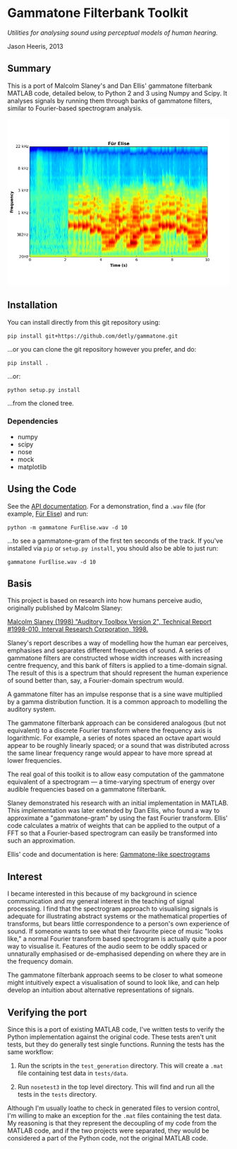 # Gammatone Filterbank Toolkit

*Utilities for analysing sound using perceptual models of human hearing.*

Jason Heeris, 2013

## Summary

This is a port of Malcolm Slaney's and Dan Ellis' gammatone filterbank MATLAB
code, detailed below, to Python 2 and 3 using Numpy and Scipy. It analyses signals by
running them through banks of gammatone filters, similar to Fourier-based
spectrogram analysis.

![Gammatone-based spectrogram of Für Elise](docs/FurElise.png)

## Installation

You can install directly from this git repository using:

```text
pip install git+https://github.com/detly/gammatone.git
```

...or you can clone the git repository however you prefer, and do:

```text
pip install .
```

...or:

```
python setup.py install
```

...from the cloned tree.

### Dependencies

- numpy
- scipy
- nose
- mock
- matplotlib

## Using the Code

See the [API documentation](http://detly.github.io/gammatone/). For a
demonstration, find a `.wav` file (for example,
[Für Elise](http://heeris.id.au/samples/FurElise.wav)) and run:

```text
python -m gammatone FurElise.wav -d 10
```

...to see a gammatone-gram of the first ten seconds of the track. If you've
installed via `pip` or `setup.py install`, you should also be able to just run:

```text
gammatone FurElise.wav -d 10
```

## Basis

This project is based on research into how humans perceive audio, originally
published by Malcolm Slaney:

[Malcolm Slaney (1998) "Auditory Toolbox Version 2", Technical Report #1998-010,
Interval Research Corporation, 1998.](http://cobweb.ecn.purdue.edu/~malcolm/interval/1998-010/)

Slaney's report describes a way of modelling how the human ear perceives,
emphasises and separates different frequencies of sound. A series of gammatone
filters are constructed whose width increases with increasing centre frequency,
and this bank of filters is applied to a time-domain signal. The result of this
is a spectrum that should represent the human experience of sound better than,
say, a Fourier-domain spectrum would.

A gammatone filter has an impulse response that is a sine wave multiplied by a
gamma distribution function. It is a common approach to modelling the auditory
system.

The gammatone filterbank approach can be considered analogous (but not
equivalent) to a discrete Fourier transform where the frequency axis is
logarithmic. For example, a series of notes spaced an octave apart would appear
to be roughly linearly spaced; or a sound that was distributed across the same
linear frequency range would appear to have more spread at lower frequencies.

The real goal of this toolkit is to allow easy computation of the gammatone
equivalent of a spectrogram — a time-varying spectrum of energy over audible
frequencies based on a gammatone filterbank.

Slaney demonstrated his research with an initial implementation in MATLAB. This
implementation was later extended by Dan Ellis, who found a way to approximate a
"gammatone-gram" by using the fast Fourier transform. Ellis' code calculates a
matrix of weights that can be applied to the output of a FFT so that a
Fourier-based spectrogram can easily be transformed into such an approximation.

Ellis' code and documentation is here: [Gammatone-like spectrograms](http://labrosa.ee.columbia.edu/matlab/gammatonegram/)

## Interest

I became interested in this because of my background in science communication
and my general interest in the teaching of signal processing. I find that the
spectrogram approach to visualising signals is adequate for illustrating
abstract systems or the mathematical properties of transforms, but bears little
correspondence to a person's own experience of sound. If someone wants to see
what their favourite piece of music "looks like," a normal Fourier transform
based spectrogram is actually quite a poor way to visualise it. Features of the
audio seem to be oddly spaced or unnaturally emphasised or de-emphasised
depending on where they are in the frequency domain.

The gammatone filterbank approach seems to be closer to what someone might
intuitively expect a visualisation of sound to look like, and can help develop
an intuition about alternative representations of signals.

## Verifying the port

Since this is a port of existing MATLAB code, I've written tests to verify the
Python implementation against the original code. These tests aren't unit tests,
but they do generally test single functions. Running the tests has the same
workflow:

1. Run the scripts in the `test_generation` directory. This will create a
   `.mat` file containing test data in `tests/data`.

1. Run `nosetest3` in the top level directory. This will find and run all the
   tests in the `tests` directory.

Although I'm usually loathe to check in generated files to version control, I'm
willing to make an exception for the `.mat` files containing the test data. My
reasoning is that they represent the decoupling of my code from the MATLAB code,
and if the two projects were separated, they would be considered a part of the
Python code, not the original MATLAB code.
